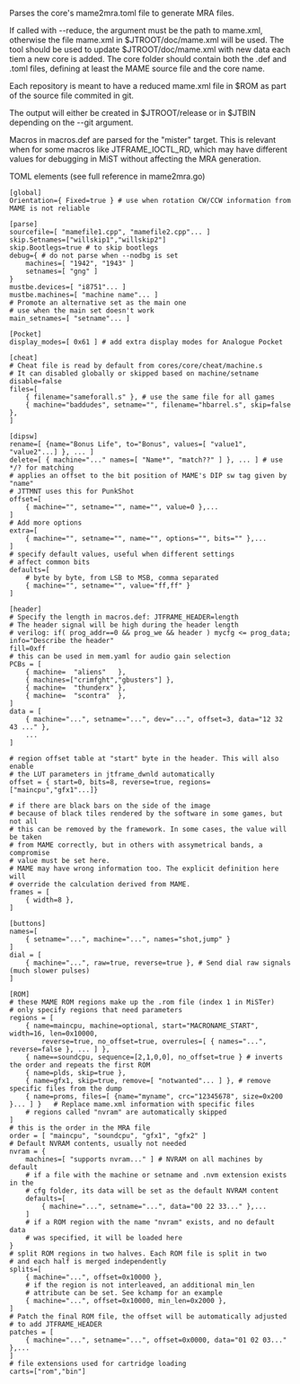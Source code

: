 Parses the core's mame2mra.toml file to generate MRA files.

If called with --reduce, the argument must be the path to mame.xml,
otherwise the file mame.xml in $JTROOT/doc/mame.xml will be used. The tool
should be used to update $JTROOT/doc/mame.xml with new data each tiem a new
core is added. The core folder should contain both the .def and .toml files,
defining at least the MAME source file and the core name.

Each repository is meant to have a reduced mame.xml file in $ROM as
part of the source file commited in git.

The output will either be created in $JTROOT/release or in $JTBIN
depending on the --git argument.

Macros in macros.def are parsed for the "mister" target. This is relevant when
for some macros like JTFRAME_IOCTL_RD, which may have different values for
debugging in MiST without affecting the MRA generation.

TOML elements (see full reference in mame2mra.go)

```
[global]
Orientation={ Fixed=true } # use when rotation CW/CCW information from MAME is not reliable

[parse]
sourcefile=[ "mamefile1.cpp", "mamefile2.cpp"... ]
skip.Setnames=["willskip1","willskip2"]
skip.Bootlegs=true # to skip bootlegs
debug={ # do not parse when --nodbg is set
	machines=[ "1942", "1943" ]
	setnames=[ "gng" ]
}
mustbe.devices=[ "i8751"... ]
mustbe.machines=[ "machine name"... ]
# Promote an alternative set as the main one
# use when the main set doesn't work
main_setnames=[ "setname"... ]

[Pocket]
display_modes=[ 0x61 ] # add extra display modes for Analogue Pocket

[cheat]
# Cheat file is read by default from cores/core/cheat/machine.s
# It can disabled globally or skipped based on machine/setname
disable=false
files=[
	{ filename="sameforall.s" }, # use the same file for all games
	{ machine="baddudes", setname="", filename="hbarrel.s", skip=false },
]

[dipsw]
rename=[ {name="Bonus Life", to="Bonus", values=[ "value1", "value2"...] }, ... ]
delete=[ { machine="..." names=[ "Name*", "match??" ] }, ... ] # use */? for matching
# applies an offset to the bit position of MAME's DIP sw tag given by "name"
# JTTMNT uses this for PunkShot
offset=[
	{ machine="", setname="", name="", value=0 },...
]
# Add more options
extra=[
	{ machine="", setname="", name="", options="", bits="" },...
]
# specify default values, useful when different settings
# affect common bits
defaults=[
	# byte by byte, from LSB to MSB, comma separated
	{ machine="", setname="", value="ff,ff" }
]

[header]
# Specify the length in macros.def: JTFRAME_HEADER=length
# The header signal will be high during the header length
# verilog: if( prog_addr==0 && prog_we && header ) mycfg <= prog_data;
info="Describe the header"
fill=0xff
# this can be used in mem.yaml for audio gain selection
PCBs = [
    { machine=  "aliens"   },
    { machines=["crimfght","gbusters"] },
    { machine=  "thunderx" },
    { machine=  "scontra"  },
]
data = [
	{ machine="...", setname="...", dev="...", offset=3, data="12 32 43 ..." },
	...
]

# region offset table at "start" byte in the header. This will also enable
# the LUT parameters in jtframe_dwnld automatically
offset = { start=0, bits=8, reverse=true, regions=["maincpu","gfx1"...]}

# if there are black bars on the side of the image
# because of black tiles rendered by the software in some games, but not all
# this can be removed by the framework. In some cases, the value will be taken
# from MAME correctly, but in others with assymetrical bands, a compromise
# value must be set here.
# MAME may have wrong information too. The explicit definition here will
# override the calculation derived from MAME.
frames = [
    { width=8 },
]

[buttons]
names=[
	{ setname="...", machine="...", names="shot,jump" }
]
dial = [
	{ machine="...", raw=true, reverse=true }, # Send dial raw signals (much slower pulses)
]

[ROM]
# these MAME ROM regions make up the .rom file (index 1 in MiSTer)
# only specify regions that need parameters
regions = [
	{ name=maincpu, machine=optional, start="MACRONAME_START", width=16, len=0x10000,
		reverse=true, no_offset=true, overrules=[ { names="...", reverse=false }, ... ] },
	{ name==soundcpu, sequence=[2,1,0,0], no_offset=true } # inverts the order and repeats the first ROM
	{ name=plds, skip=true },
	{ name=gfx1, skip=true, remove=[ "notwanted"... ] }, # remove specific files from the dump
	{ name=proms, files=[ {name="myname", crc="12345678", size=0x200 }... ] }	# Replace mame.xml information with specific files
	# regions called "nvram" are automatically skipped
]
# this is the order in the MRA file
order = [ "maincpu", "soundcpu", "gfx1", "gfx2" ]
# Default NVRAM contents, usually not needed
nvram = {
	machines=[ "supports nvram..." ] # NVRAM on all machines by default
	# if a file with the machine or setname and .nvm extension exists in the
	# cfg folder, its data will be set as the default NVRAM content
	defaults=[
		{ machine="...", setname="...", data="00 22 33..." },...
	]
	# if a ROM region with the name "nvram" exists, and no default data
	# was specified, it will be loaded here
}
# split ROM regions in two halves. Each ROM file is split in two
# and each half is merged independently
splits=[
	{ machine="...", offset=0x10000 },
	# if the region is not interleaved, an additional min_len
	# attribute can be set. See kchamp for an example
	{ machine="...", offset=0x10000, min_len=0x2000 },
]
# Patch the final ROM file, the offset will be automatically adjusted
# to add JTFRAME_HEADER
patches = [
	{ machine="...", setname="...", offset=0x0000, data="01 02 03..." },...
]
# file extensions used for cartridge loading
carts=["rom","bin"]
```